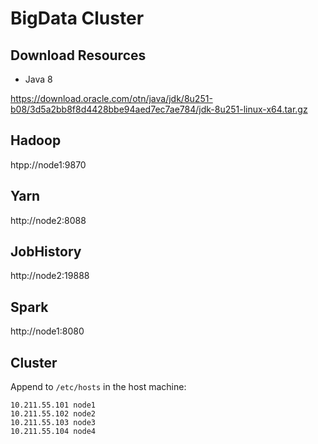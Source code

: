 # BigData Cluster

## Download Resources

- Java 8

https://download.oracle.com/otn/java/jdk/8u251-b08/3d5a2bb8f8d4428bbe94aed7ec7ae784/jdk-8u251-linux-x64.tar.gz


## Hadoop

htpp://node1:9870

## Yarn

http://node2:8088

## JobHistory

http://node2:19888

## Spark

http://node1:8080


## Cluster

Append to `/etc/hosts` in the host machine:

```
10.211.55.101 node1
10.211.55.102 node2
10.211.55.103 node3
10.211.55.104 node4
```